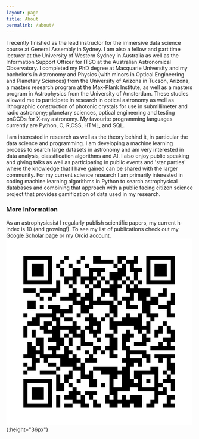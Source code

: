 ```yaml
---
layout: page
title: About
permalink: /about/
---
```


I recently finished as the lead instructor for the immersive data science course at General Assembly in Sydney. I am also a fellow and part time lecturer at the University of Western Sydney in Australia as well as the Information Support Officer for ITSO at the Australian Astronomical Observatory. I completed my PhD degree at Macquarie University and my bachelor’s in Astronomy and Physics (with minors in Optical Engineering and Planetary Sciences) from the University of Arizona in Tucson, Arizona, a masters research program at the Max-Plank Institute, as well as a masters program in Astrophysics from the University of Amsterdam. These studies allowed me to participate in research in optical astronomy as well as lithographic construction of photonic crystals for use in submillimeter and radio astronomy; planetary sciences, optical engineering and testing pnCCDs for X-ray astronomy. My favourite programming languages currently are Python, C, R,CSS, HTML, and SQL.

I am interested in research as well as the theory behind it, in particular the data science and programming. I am developing a machine learning process to search large datasets in astronomy and am very interested in data analysis, classification algorithms and AI. I also enjoy public speaking and giving talks as well as participating in public events and 'star parties' where the knowledge that I have gained can be shared with the larger community. For my current science research I am primarily interested in coding machine learning algorithms in Python to search astrophysical databases and combining that approach with a public facing citizen science project that provides gamification of data used in my research.

### More Information

As an astrophysicsist I regularly publish scientific papers, my current h-index is 10 (and growing!). To see my list of publications check out my [Google Scholar page](https://scholar.google.com.au/citations?user=mMzoU24AAAAJ&hl=en) or my [Orcid account](http://orcid.org/0000-0002-6161-0705). ![Orcid](https://github.com/AstroHyde/astrohyde.github.io/blob/master/my_orcid_qrcode.png?raw=true){:height="36px"}

